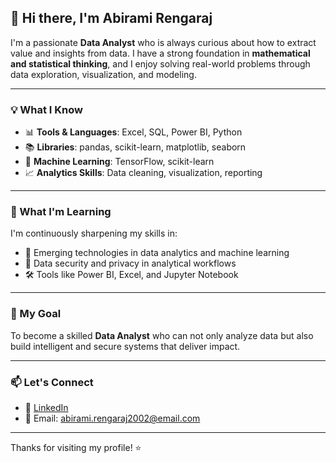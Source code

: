 ## 👋 Hi there, I'm Abirami Rengaraj

I'm a passionate **Data Analyst** who is always curious about how to extract value and insights from data. I have a strong foundation in **mathematical and statistical thinking**, and I enjoy solving real-world problems through data exploration, visualization, and modeling.

---

### 💡 What I Know

- 📊 **Tools & Languages**: Excel, SQL, Power BI, Python  
- 📚 **Libraries**: pandas, scikit-learn, matplotlib, seaborn  
- 🤖 **Machine Learning**: TensorFlow, scikit-learn  
- 📈 **Analytics Skills**: Data cleaning,  visualization, reporting

---

### 🚀 What I'm Learning

I'm continuously sharpening my skills in:

- 📌 Emerging technologies in data analytics and machine learning  
- 🔐 Data security and privacy in analytical workflows  
- 🛠️ Tools like Power BI, Excel, and Jupyter Notebook

---

### 🎯 My Goal

To become a skilled **Data Analyst** who can not only analyze data but also build intelligent and secure systems that deliver impact.

---

### 📫 Let's Connect

- 💼 [LinkedIn](https://www.linkedin.com/in/abiramirengaraj/)  
- 📧 Email: abirami.rengaraj2002@email.com

---

Thanks for visiting my profile! ⭐
